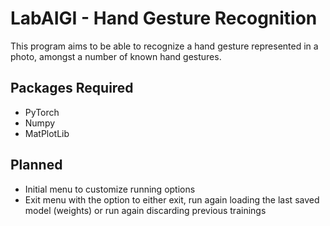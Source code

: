 # LabAIGI - Hand Gesture Recognition
This program aims to be able to recognize a hand gesture represented in a photo, amongst a number of known hand gestures.
## Packages Required
* PyTorch
* Numpy
* MatPlotLib
## Planned
* Initial menu to customize running options
* Exit menu with the option to either exit, run again loading the last saved model (weights) or run again discarding previous trainings
